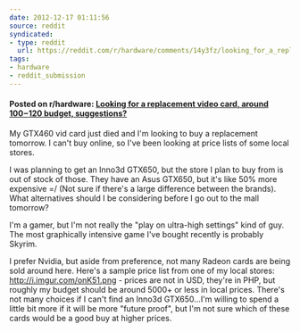 ```yaml
---
date: 2012-12-17 01:11:56
source: reddit
syndicated:
- type: reddit
  url: https://reddit.com/r/hardware/comments/14y3fz/looking_for_a_replacement_video_card_around/
tags:
- hardware
- reddit_submission
---
```


#### Posted on r/hardware: [Looking for a replacement video card, around $100-$120 budget, suggestions?](https://reddit.com/r/hardware/comments/14y3fz/looking_for_a_replacement_video_card_around/)

My GTX460 vid card just died and I'm looking to buy a replacement tomorrow. I can't buy online, so I've been looking at price lists of some local stores.

I was planning to get an Inno3d GTX650, but the store I plan to buy from is out of stock of those. They have an Asus GTX650, but it's like 50% more expensive =/ (Not sure if there's a large difference between the brands). What alternatives should I be considering before I go out to the mall tomorrow?

I'm a gamer, but I'm not really the "play on ultra-high settings" kind of guy. The most graphically intensive game I've bought recently is probably Skyrim. 

I prefer Nvidia, but aside from preference, not many Radeon cards are being sold around here. Here's a sample price list from one of my local stores: http://i.imgur.com/onK51.png - prices are not in USD, they're in PHP, but roughly my budget should be around 5000+ or less in local prices. There's not many choices if I can't find an Inno3d GTX650...I'm willing to spend a little bit more if it will be more "future proof", but I'm not sure which of these cards would be a good buy at higher prices.